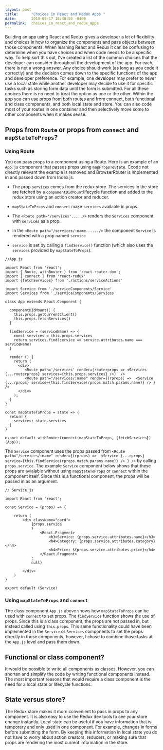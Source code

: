 ```yaml
---
layout: post
title:      "Choices in React and Redux Apps "
date:       2019-09-17 18:48:50 -0400
permalink:  choices_in_react_and_redux_apps
---
```


Building an app using React and Redux gives a developer a lot of flexibility and choices in how to organize the components and pass objects between those components.  When learning React and Redux it can be confusing to determine when you have choices and when code needs to be a specific way.  To help sort this out, I've created a list of the common choices that the developer can consider throughout the development of the app.  For each, there is not a wrong answer. Any choice should work (as long as you code it correctly) and the decision comes down to the specific functions of the app and developer preference. For example, one developer may prefer to never use a local state while another developer may decide to use it for specific tasks such as storing form data until the form is submitted.  For all these choices there is no need to treat the option as one or the other.  Within the app you can use  props from both routes and from connect, both functional and class components, and both local state and store.  You can also code most of your routes in one container and then selectively move some to other components when it makes sense.


## Props from  `Route` or props from `connect` and `mapStateToProps`?

### Using Route
You can pass props to a component using a Route. Here is an example of an `App.js` component that passes props using `mapPropsToState`.  Ccode not directly relevant the example is removed and BrowserRouter is implemented in and passed down from Index.js.

*  The prop `services`  comes from the redux store.  The services in the store are fetched by a `componentDidMount`lifecycle function and added to the redux store using an action creator and reducer.
*  `mapStateToProps` and `connect` make `services` available in props. 
*  The `<Route path='/services'...../>`  renders the `Services` component with `services` as a prop.

* In the `<Route path="/services/:name....../>`  the component `Service` is rendered with a prop named `service` 
* `service` is set by calling a `findService()` function (which also uses the `services` provided by `mapStateToProps`).

```
//App.js

import React from 'react';
import { Route, withRouter } from 'react-router-dom';
import { connect } from 'react-redux'
import {fetchServices} from './actions/serviceActions'

import Service from './serviceComponents/Service'
import Services from './serviceComponents/Services'

class App extends React.Component {

  componentDidMount() {
    this.props.getCurrentClient()
    this.props.fetchServices()
  }
  
  findService = (serviceName) => {
    const services = this.props.services
    return services.find(service => service.attributes.name === serviceName)
  }

  render () {
    return (
      <div>
         <Route path='/services' render={routerprops => <Services {...routerprops} services={this.props.services} />}  />
         <Route path="/services/:name" render={(rprops) =>  <Service {...rprops} service={this.findService(rprops.match.params.name)} /> } />
      </div>
    );
  }
}

const mapStateToProps = state => {
  return {
    services: state.services
  }
}

export default withRouter(connect(mapStateToProps, {fetchServices})(App));
```

The `Service` component uses the props passed from `<Route path="/services/:name" render={(rprops) =>  <Service {...rprops} service={this.findService(rprops.match.params.name)} /> } />`  by calling `props.service`.  The example `Service` component below shows that these props are avialable without using `mapStateToProps` or `connect` within the component itself.  Since this is a functional component, the props will be passed in as an argument.


```
// Service.js

import React from 'react';

const Service = (props) => {
 
    return (
        <div className="card">
            {props.service 
            ? 
                <React.Fragment>
                    <h3>Service: {props.service.attributes.name}</h3>
                    <h4>Category: {props.service.attributes.category}</h4>
                    <h4>Price: ${props.service.attributes.price}</h4>
                </React.Fragment>
            : 
            null}
       
        </div>
    )
}

export default (Service)

```



### Using `mapStateToProps` and `connect`

The class component `App.js` above shows how `mapStateToProps` can be used with `connect` to set props.  The `findService` function shows the use of props. Since this is a class component, the props are not passed in, but instead called using `this.props`. This same functionality could have been implemented in the `Service` or `Services` components to set the props directly in those components, however, I chose to combine those tasks at the  `App.js` level and pass them down.



## Functional or class component?

It would be possible to write all components as classes. However, you can shorten and simplify the code by writing functional components instead.  The most important reasons that would require a class component is the need for a local state or lifecycle functions.  



## State versus store?
The Redux store makes it more convenient to pass in props to any component. It is also easy to use the Redux dev tools to see your store change instantly.  Local state can be useful if you have information that is temporary and only used in one component. For example, changes in forms before submitting the form.  By keeping this information in local state you do not have to worry about action creators, reducers, or making sure that props are rendering the most current information in the store.
